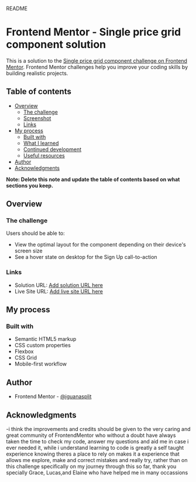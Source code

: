 README
# Frontend Mentor - Single price grid component solution

This is a solution to the [Single price grid component challenge on Frontend Mentor](https://www.frontendmentor.io/challenges/single-price-grid-component-5ce41129d0ff452fec5abbbc). Frontend Mentor challenges help you improve your coding skills by building realistic projects. 

## Table of contents

- [Overview](#overview)
  - [The challenge](#the-challenge)
  - [Screenshot](#screenshot)
  - [Links](#links)
- [My process](#my-process)
  - [Built with](#built-with)
  - [What I learned](#what-i-learned)
  - [Continued development](#continued-development)
  - [Useful resources](#useful-resources)
- [Author](#author)
- [Acknowledgments](#acknowledgments)

**Note: Delete this note and update the table of contents based on what sections you keep.**

## Overview

### The challenge

Users should be able to:

- View the optimal layout for the component depending on their device's screen size
- See a hover state on desktop for the Sign Up call-to-action

### Links

- Solution URL: [Add solution URL here](https://your-solution-url.com)
- Live Site URL: [Add live site URL here](https://your-live-site-url.com)

## My process

### Built with

- Semantic HTML5 markup
- CSS custom properties
- Flexbox
- CSS Grid
- Mobile-first workflow


## Author

- Frontend Mentor - [@iguanasplit](https://www.frontendmentor.io/profile/iguanasplit)



## Acknowledgments

-i think the improvements and credits should be given to the very caring and great community of FrontendMentor who without a doubt have always taken the time to check my code, answer my questions and aid me in case i ever needed it, while i understand learning to code is greatly a self taught experience knowing theres a place to rely on makes it a experience that allows me explore, make and correct mistakes and really try, rather than on this challenge specifically on my journey through this so far, thank you specially Grace, Lucas,and Elaine who have helped me in many occassions 
